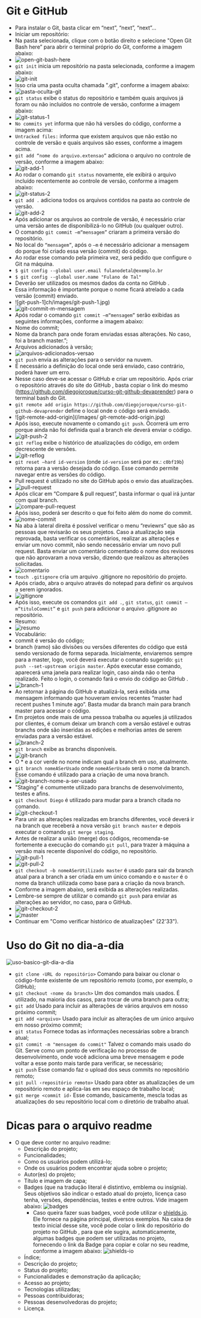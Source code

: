 # Git e GitHub

* Para instalar o Git, basta clicar em “next”, “next”, “next”...
* Iniciar um repositório:
* Na pasta selecionada, clique com o botão direito e selecione "Open Git Bash here” para abrir o terminal próprio do Git, conforme a imagem abaixo:
* ![open-git-bash-here](/images/open-git-bash-here.jpg)
* ```git init``` inicia um repositório na pasta selecionada, conforme a imagem abaixo:
* ![git-init](/images/git-init.jpg)
* Isso cria uma pasta oculta chamada ".git", conforme a imagem abaixo:
* ![pasta-oculta-git](/images/pasta-oculta-git.jpg)
* ```git status``` exibe o status do repositório e também quais arquivos já foram ou não incluídos no controle de versão, conforme a imagem abaixo:
* ![git-status-1](/images/git-status-1.jpg)
* ```No commits yet``` informa que não há versões do código, conforme a imagem acima:
* ```Untracked files:``` informa que existem arquivos que não estão no controle de versão e quais arquivos são esses, conforme a imagem acima.
* ```git add “nome do arquivo.extensao”``` adiciona o arquivo no controle de versão, conforme a imagem abaixo:
* ![git-add-1](/images/git-add-1.jpg)
* Ao rodar o comando ```git status``` novamente, ele exibirá o arquivo incluído recentemente ao controle de versão, conforme a imagem abaixo:
* ![git-status-2](/images/git-status-2.jpg)
* ```git add .``` adiciona todos os arquivos contidos na pasta ao controle de versão.
* ![git-add-2](/images/git-add-2.jpg)
* Após adicionar os arquivos ao controle de versão, é necessário criar uma versão antes de disponibilizá-lo no GitHub (ou qualquer outro).
* O comando ```git commit –m“mensagem”``` criaram a primeira versão do repositório.
* No local do ```“mensagem”```, após o ```–m``` é necessário adicionar a mensagem do porque foi criado essa versão (commit) do código.
* Ao rodar esse comando pela primeira vez, será pedido que configure o Git na máquina.
* ```$ git config --global user.email fulanodetal@exemplo.br```
* ```$ git config --global user.name "Fulano de Tal"```
* Deverão ser utilizados os mesmos dados da conta no GitHub .
* Essa informação é importante porque o nome ficará atrelado a cada versão (commit) enviado.
* ![git-push-1]ch/images/git-push-1.jpg)
* ![git-commit-m-mensagem](/images/git-commit-m-mensagem.jpg)
* Após rodar o comando ```git commit –m“mensagem”``` serão exibidas as seguintes informações, conforme a imagem abaixo:
* Nome do commit;
* Nome da branch para onde foram enviadas essas alterações. No caso, foi a branch master.”;
* Arquivos adicionados à versão;
* ![arquivos-adicionados-versao](/images/arquivos-adicionados-versao.jpg)
* ```git push``` envia as alterações para o servidor na nuvem.
* É necessário a definição do local onde será enviado, caso contrário, poderá haver um erro.
* Nesse caso deve-se acessar o GitHub e criar um repositório. Após criar o repositório através do site do GitHub , basta copiar o link do mesmo (https://github.com/diegojoroque/curso-git-github-devaprender) para o terminal bash do Git.
* ```git remote add origin https://github.com/diegojoroque/curso-git-github-devaprender``` define o local onde o código será enviado.
* ![git-remote-add-origin](/images/ git-remote-add-origin.jpg)
* Após isso, execute novamente o comando ```git push```. Ocorrerá um erro porque ainda não foi definida qual a branch ele deverá enviar o código.
* ![git-push-2](/images/git-push-2.jpg)
* ```git reflog``` exibe o histórico de atualizações do código, em ordem decrescente de versões.
* ![git-reflog](/images/git-reflog.jpg)
* ```git reset –hard id-version``` (onde ```id-version``` será por ex.: ```c0bf19b```) retorna para a versão desejada do código. Esse comando permite navegar entre as versões do código.
* Pull request é utilizado no site do GitHub após o envio das atualizações.
* ![pull-request](/images/pull-request.jpg)
* Após clicar em “Compare & pull request”, basta informar o qual irá juntar com qual branch.
* ![compare-pull-request](/images/compare-pull-request.jpg)
* Após isso, poderá ser descrito o que foi feito além do nome do commit.
* ![nome-commit](/images/nome-commit.jpg)
* Na aba à lateral direita é possível verificar o menu “reviewrs” que são as pessoas que revisarão os seus projetos. Caso a atualização seja reprovada, basta verificar os comentários, realizar as alterações e enviar um novo commit, não sendo necessário enviar um novo pull request. Basta enviar um comentário comentando o nome dos revisores que não aprovaram a nova versão, dizendo que realizou as alterações solicitadas.
* ![comentario](/images/comentario.jpg)
* ```touch .gitignore``` cria um arquivo .gitignore no repositório do projeto.
* Após criado, abra o arquivo através do notepad para definir os arquivos a serem ignorados.
* ![gitignore](/images/gitignore.jpg)
* Após isso, execute os comandos ```git add .```, ```git status```, ```git commit –m”tituloCommit”``` e ```git push``` para adicionar o arquivo .gitignore ao repositório.
* Resumo:
* ![resumo](/images/resumo.jpg)
* Vocabulário:
* commit é versão do código;
* branch (ramo) são divisões ou versões diferentes do código que está sendo versionado de forma separada. Inicialmente, enviaremos sempre para a master, logo, você deverá executar o comando sugerido: ```git push --set-upstream origin master```. Após executar esse comando, aparecerá uma janela para realizar login, caso ainda não o tenha realizado. Feito o login, o comando fará o envio do código ao GitHub .
* ![branch-1](/images/branch-1.jpg)
* Ao retornar à página do GitHub e atualizá-la, será exibida uma mensagem informando que houveram envios recentes “master had recent pushes 1 minute ago”. Basta mudar da branch main para branch master para acessar o código.
* Em projetos onde mais de uma pessoa trabalha ou aqueles já utilizados por clientes, é comum deixar um branch com a versão estável e outras branchs onde são inseridas as edições e melhorias antes de serem enviadas para a versão estável.
* ![branch-2](/images/branch-2.jpg)
* ```git branch``` exibe as branchs disponíveis.
* ![git-branch](/images/git-branch.jpg)
* O * e a cor verde no nome indicam qual a branch em uso, atualmente.
* ```git branch nomeASerUsado``` onde ```nomeASerUsado``` será o nome da branch. Esse comando é utilizado para a criação de uma nova branch.
* ![git-branch-nome-a-ser-usado](/images/git-branch-nome-a-ser-usado.jpg)
* "Staging” é comumente utilizado para branchs de desenvolvimento, testes e afins.
* ```git checkout Diego``` é utilizado para mudar para a branch citada no comando.
* ![git-checkout-1](/images/git-checkout-1.jpg)
* Para unir as alterações realizadas em branchs diferentes, você deverá ir na branch que receberá a nova versão ```git branch master``` e depois executar o comando ```git merge staging```.
* Antes de realizar a união (merge) dos códigos, recomenda-se fortemente a execução do comando ```git pull```, para trazer à máquina a versão mais recente disponível do código, no repositório.
* ![git-pull-1](/images/git-pull-1.jpg)
* ![git-pull-2](/images/git-pull-2.jpg)
* ```git checkout –b nomeASerUtilizado master``` é usado para sair da branch atual para a branch a ser criada em um único comando e o ```master``` é o nome da branch utilizada como base para a criação da nova branch.
* Conforme a imagem abaixo, será exibida as alterações realizadas.
* Lembre-se sempre de utilizar o comando ```git push``` para enviar as alterações ao servidor, no caso, para o GitHub.
* ![git-checkout-2](/images/git-checkout-2.jpg)
* ![master](/images/master.jpg)
* Continuar em "Como verificar histórico de atualizações" (22'33").

# Uso do Git no dia-a-dia

![uso-basico-git-dia-a-dia](/images/uso-basico-git-dia-a-dia.jpg)

* ```git clone ‹URL do repositório>``` Comando para baixar ou clonar o código-fonte existente de um repositório remoto (como, por exemplo, o GitHub);
* ```git checkout ‹nome da branch>``` Um dos comandos mais usados. É utilizado, na maioria dos casos, para trocar de uma branch para outra;
* ```git add``` Usado para incluir as alterações de vários arquivos em nosso próximo commit;
* ```git add <arquivo>``` Usado para incluir as alterações de um único arquivo em nosso próximo commit;
* ```git status``` Fornece todas as informações necessárias sobre a branch atual;
* ```git commit -m "mensagem do commit"``` Talvez o comando mais usado do Git. Serve como um ponto de verificação no processo de desenvolvimento, onde você adiciona uma breve mensagem e pode voltar a esse ponto mais tarde para verificar, se necessário;
* ```git push``` Esse comando faz o upload dos seus commits no repositório remoto;
* ```git pull ‹repositório remoto>``` Usado para obter as atualizações de um repositório remoto e aplica-las em seu espaço de trabalho local;
* ```git merge <commit id›``` Esse comando, basicamente, mescla todas as atualizações do seu repositório local com o diretório de trabalho atual.

# Dicas para o arquivo readme

* O que deve conter no arquivo readme:
	* Descrição do projeto;
	* Funcionalidades;
	* Como os usuários podem utilizá-lo;
	* Onde os usuários podem encontrar ajuda sobre o projeto;
	* Autor(es) do projeto;
	* Título e imagem de capa;
	* Badges (que na tradução literal é distintivo, emblema ou insígnia). Seus objetivos são indicar o estado atual do projeto, licença caso tenha, versões, dependências, testes e entre outros. Vide imagem abaixo:
		![badges](/images/badges.jpg)
		* Caso queira fazer suas badges, você pode utilizar o [shields.io](https://shields.io/). Ele fornece na página principal, diversos exemplos. Na caixa de texto inicial desse site, você pode colar o link do repositório do projeto no GitHub , para que ele sugira, automaticamente, algumas badges que podem ser utilizadas no projeto, fornecendo o link da Badge para copiar e colar no seu readme, conforme a imagem abaixo:
			![shields-io](/images/shields-io.jpg)
	* Índice;
	* Descrição do projeto;
	* Status do projeto;
	* Funcionalidades e demonstração da aplicação;
	* Acesso ao projeto;
	* Tecnologias utilizadas;
	* Pessoas contribuidoras;
	* Pessoas desenvolvedoras do projeto;
	* Licença.
